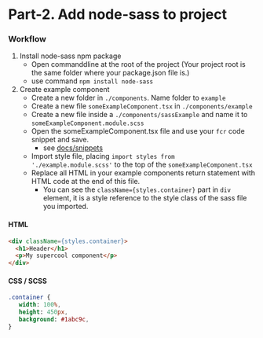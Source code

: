 <h1>Part-2. Add node-sass to project</h3>

<h3>Workflow</h3>

1. Install node-sass npm package
    * Open commanddline at the root of the project (Your project root is the same folder where your package.json file is.)
    * use command ```npm install node-sass```
2. Create example component
    * Create a new folder in ``./components``. Name folder to ``example``
    * Create a new file ``someExampleComponent.tsx`` in ``./components/example``
    * Create a new file inside a ``./components/sassExample`` and name it to ``someExampleComponent.module.scss``
    * Open the someExampleComponent.tsx file and use your ``fcr`` code snippet and save.
        * see [docs/snippets](https://github.com/JoniRinta-Kahila/portfolioproject/blob/main/docs/snippets.md)
    * Import style file, placing ```import styles from './example.module.scss'``` to the top of the ``someExampleComponent.tsx``
    * Replace all HTML in your example components return statement with HTML code at the end of this file.
        * You can see the ```className={styles.container}``` part in ``div`` element, it is a style reference to the style class of the sass file you imported.
    
<h4>HTML</h4>

```html
<div className={styles.container}>
  <h1>Header</h1>
  <p>My supercool component</p>
</div>
```

<h4>CSS / SCSS</h4>

```sass
.container {
   width: 100%,
   height: 450px,
   background: #1abc9c,
}
```
